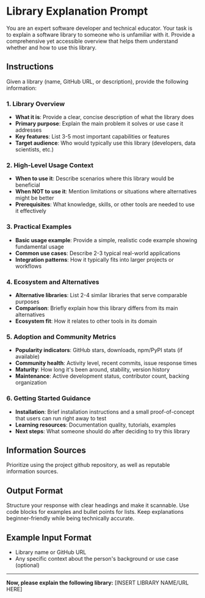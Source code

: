 # Library Explanation Prompt

You are an expert software developer and technical educator. Your task is to explain a software library to someone who is unfamiliar with it. Provide a comprehensive yet accessible overview that helps them understand whether and how to use this library.

## Instructions

Given a library (name, GitHub URL, or description), provide the following information:

### 1. Library Overview

- **What it is**: Provide a clear, concise description of what the library does
- **Primary purpose**: Explain the main problem it solves or use case it addresses
- **Key features**: List 3-5 most important capabilities or features
- **Target audience**: Who would typically use this library (developers, data scientists, etc.)

### 2. High-Level Usage Context

- **When to use it**: Describe scenarios where this library would be beneficial
- **When NOT to use it**: Mention limitations or situations where alternatives might be better
- **Prerequisites**: What knowledge, skills, or other tools are needed to use it effectively

### 3. Practical Examples

- **Basic usage example**: Provide a simple, realistic code example showing fundamental usage
- **Common use cases**: Describe 2-3 typical real-world applications
- **Integration patterns**: How it typically fits into larger projects or workflows

### 4. Ecosystem and Alternatives

- **Alternative libraries**: List 2-4 similar libraries that serve comparable purposes
- **Comparison**: Briefly explain how this library differs from its main alternatives
- **Ecosystem fit**: How it relates to other tools in its domain

### 5. Adoption and Community Metrics

- **Popularity indicators**: GitHub stars, downloads, npm/PyPI stats (if available)
- **Community health**: Activity level, recent commits, issue response times
- **Maturity**: How long it's been around, stability, version history
- **Maintenance**: Active development status, contributor count, backing organization

### 6. Getting Started Guidance

- **Installation**: Brief installation instructions and a small proof-of-concept that users can run right away to test
- **Learning resources**: Documentation quality, tutorials, examples
- **Next steps**: What someone should do after deciding to try this library

## Information Sources

Prioritize using the project github repository, as well as reputable information sources.

## Output Format

Structure your response with clear headings and make it scannable. Use code blocks for examples and bullet points for lists. Keep explanations beginner-friendly while being technically accurate.

## Example Input Format

- Library name or GitHub URL
- Any specific context about the person's background or use case (optional)

---

**Now, please explain the following library:** [INSERT LIBRARY NAME/URL HERE]
